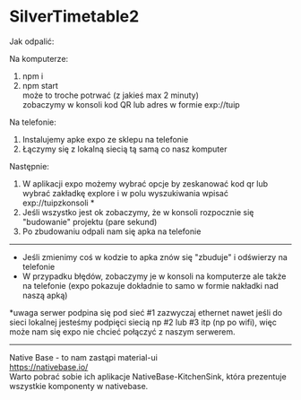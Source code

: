 # SilverTimetable2

Jak odpalić:

Na komputerze:
1. npm i
2. npm start <br />
może to troche potrwać (z jakieś max 2 minuty) <br />
zobaczymy w konsoli kod QR lub adres w formie exp://tuip
  
Na telefonie:
1. Instalujemy apke expo ze sklepu na telefonie
2. Łączymy się z lokalną siecią tą samą co nasz komputer

Następnie:
1. W aplikacji expo możemy wybrać opcje by zeskanować kod qr lub wybrać zakładkę explore i w polu wyszukiwania wpisać exp://tuipzkonsoli *
2. Jeśli wszystko jest ok zobaczymy, że w konsoli rozpocznie się "budowanie" projektu (pare sekund)
3. Po zbudowaniu odpali nam się apka na telefonie

---------------
- Jeśli zmienimy coś w kodzie to apka znów się "zbuduje" i odświerzy na telefonie
- W przypadku błędów, zobaczymy je w konsoli na komputerze ale także na telefonie (expo pokazuje dokładnie to samo w formie nakładki nad naszą apką)

*uwaga serwer podpina się pod sieć #1 zazwyczaj ethernet nawet jeśli do sieci lokalnej jesteśmy podpięci siecią np #2 lub #3 itp (np po wifi), więc może nam się expo nie chcieć połączyć z naszym serwerem.
 
-----------------------
Native Base - to nam zastąpi material-ui  </br>
https://nativebase.io/ </br>
Warto pobrać sobie ich aplikacje NativeBase-KitchenSink, która prezentuje wszystkie komponenty w nativebase.
